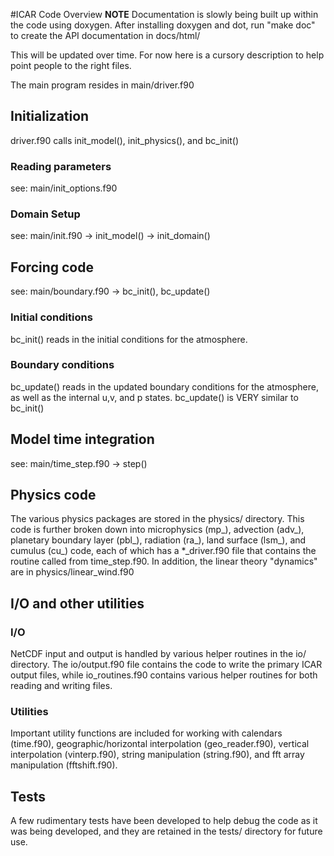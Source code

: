 #ICAR Code Overview
**NOTE** Documentation is slowly being built up within the code using doxygen. After installing doxygen and dot, 
run "make doc" to create the API documentation in docs/html/

This will be updated over time.  For now here is a cursory description to help point people to the right files. 

The main program resides in main/driver.f90

## Initialization
driver.f90 calls init\_model(), init\_physics(), and bc\_init()

### Reading parameters
see: main/init\_options.f90

### Domain Setup
see: main/init.f90 -> init\_model() -> init\_domain()

## Forcing code
see: main/boundary.f90 -> bc\_init(), bc\_update()

### Initial conditions
bc\_init() reads in the initial conditions for the atmosphere. 

### Boundary conditions
bc\_update() reads in the updated boundary conditions for the atmosphere, as well as the internal u,v, and p states. bc\_update() is VERY similar to bc\_init()

## Model time integration
see: main/time\_step.f90 -> step()

## Physics code
The various physics packages are stored in the physics/ directory.  This code is further broken down into microphysics (mp\_), advection (adv\_), planetary boundary layer (pbl\_), radiation (ra\_), land surface (lsm\_), and cumulus (cu\_) code, each of which has a *\_driver.f90 file that contains the routine called from time_step.f90.  In addition, the linear theory "dynamics" are in physics/linear\_wind.f90

## I/O and other utilities
### I/O
NetCDF input and output is handled by various helper routines in the io/ directory.  The io/output.f90 file contains the code to write the primary ICAR output files, while io\_routines.f90 contains various helper routines for both reading and writing files.  

### Utilities
Important utility functions are included for working with calendars (time.f90), geographic/horizontal interpolation (geo\_reader.f90), vertical interpolation (vinterp.f90), string manipulation (string.f90), and fft array manipulation (fftshift.f90).  

## Tests
A few rudimentary tests have been developed to help debug the code as it was being developed, and they are retained in the tests/ directory for future use.  

